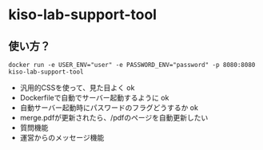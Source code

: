 # kiso-lab-support-tool

## 使い方？

```shell
docker run -e USER_ENV="user" -e PASSWORD_ENV="password" -p 8080:8080 kiso-lab-support-tool
```

- 汎用的CSSを使って、見た目よく ok
- Dockerfileで自動でサーバー起動するように ok
- 自動サーバー起動時にパスワードのフラグどうするか ok
- merge.pdfが更新されたら、/pdfのページを自動更新したい
- 質問機能
- 運営からのメッセージ機能
